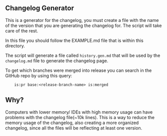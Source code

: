 ## Changelog Generator

This is a generator for the changelog, you must create a file with the name of
the version that you are generating the changelog for. The script will take care of the rest.

In this file you should follow the EXAMPLE.md file that is within this directory.

The script will generate a file called `history.gen.md` that will be used by the
`changelog.md` file to generate the changelog page.

To get which branches were merged into release you can search in the GitHub
repo by using this query:

```
    is:pr base:<release-branch-name> is:merged 
```

## Why?

Computers with lower memory/ IDEs with high memory usage can have problems with
the changelog file(~10k lines). This is a way to reduce the memory usage of the changelog, also creating a more
organized changelog, since all the files will be reflecting at least one version.

